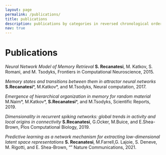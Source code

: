 ```yaml
---
layout: page
permalink: /publications/
title: publications
description: publications by categories in reversed chronological order.
nav: true
---
```


Publications
=========
_Neural Network Model of Memory Retrieval_
**S. Recanatesi**, M. Katkov, S. Romani, and M. Tsodyks, 
Frontiers in Computational Neuroscience, 2015.

_Memory states and transitions between them in attractor neural networks_
**S.Recanatesi***, M.Katkov*, and M.Tsodyks,
Neural computation, 2017.

_Emergence of hierarchical organization in memory for random material_
M.Naim*, M.Katkov*, **S.Recanatesi***, and M.Tsodyks, 
Scientific Reports, 2019.

_Dimensionality in recurrent spiking networks: global trends in activity and local origins in connectivity_
**S.Recanatesi**, G.Ocker, M.Buice, and E.Shea-Brown,
Plos Computational Biology, 2019.

_Predictive learning as a network mechanism for extracting low-dimensional latent space representations_
**S. Recanatesi**, M.Farrell,G. Lajoie, S. Deneve, M. Rigotti, and E. Shea-Brown, “”
Nature Communications, 2021.
